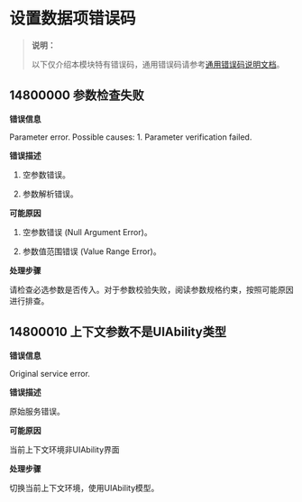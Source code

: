 # 设置数据项错误码

> **说明：**
>
> 以下仅介绍本模块特有错误码，通用错误码请参考[通用错误码说明文档](../errorcode-universal.md)。

##  14800000 参数检查失败

**错误信息**

Parameter error. Possible causes: 1. Parameter verification failed.

**错误描述**

1. 空参数错误。

2. 参数解析错误。

**可能原因**

1. 空参数错误 (Null Argument Error)。

2. 参数值范围错误 (Value Range Error)。

**处理步骤**

请检查必选参数是否传入。对于参数校验失败，阅读参数规格约束，按照可能原因进行排查。

## 14800010 上下文参数不是UIAbility类型

**错误信息**

Original service error.

**错误描述**

原始服务错误。

**可能原因**

当前上下文环境非UIAbility界面

**处理步骤**

切换当前上下文环境，使用UIAbility模型。